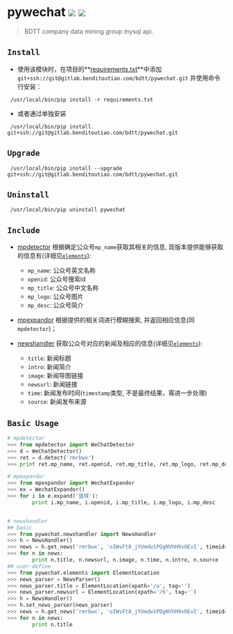 pywechat
![](https://readthedocs.org/projects/pygorithm/badge/?version=latest) ![](https://img.shields.io/badge/python%20-%202.7-brightgreen.svg)
========
> BDTT company data mining group mysql api.

## `Install`
- 使用该模块时，在项目的**[requirements.txt](http://gitlab.benditoutiao.com/bdtt/pyfaiss/blob/master/requirements.txt)**中添加`git+ssh://git@gitlab.benditoutiao.com/bdtt/pywechat.git`
并使用命令行安装：

` /usr/local/bin/pip install -r requirements.txt`

- 或者通过单独安装

` /usr/local/bin/pip install git+ssh://git@gitlab.benditoutiao.com/bdtt/pywechat.git`

## `Upgrade`
` /usr/local/bin/pip install --upgrade git+ssh://git@gitlab.benditoutiao.com/bdtt/pywechat.git`

## `Uninstall`
` /usr/local/bin/pip uninstall pywechat`

## `Include`
+ [mpdetector](http://gitlab.benditoutiao.com/bdtt/pywechat/blob/master/pywechat/mpdetector.py)
  根据确定公众号`mp_name`获取其相关的信息, 现版本提供能够获取的信息有(详细见[`elements`](http://gitlab.benditoutiao.com/bdtt/pywechat/blob/master/pywechat/elements.py)):
  - `mp_name`: 公众号英文名称
  - `openid`: 公众号搜索id
  - `mp_title`: 公众号中文名称
  - `mp_logo`: 公众号图片
  - `mp_desc`: 公众号简介

+ [mpexpandor](http://gitlab.benditoutiao.com/bdtt/pywechat/blob/master/pywechat/mpexpandor.py)
  根据提供的相关词进行模糊搜索, 并返回相应信息(同`mpdetector`)；

+ [newshandler](http://gitlab.benditoutiao.com/bdtt/pywechat/blob/master/pywechat/newshandler.py)
  获取公众号对应的新闻及相应的信息(详细见[`elements`](http://gitlab.benditoutiao.com/bdtt/pywechat/blob/master/pywechat/elements.py)):
  - `title`: 新闻标题
  - `intro`: 新闻简介
  - `image`: 新闻导图链接
  - `newsurl`: 新闻链接
  - `time`: 新闻发布时间(`timestamp`类型, 不是最终结果，需进一步处理)
  - `source`: 新闻发布来源

## `Basic Usage`
```python
# mpdetector
>>> from mpdetector import WeChatDetector
>>> d = WeChatDetector()
>>> ret = d.detect('rmrbwx')
>>> print ret.mp_name, ret.openid, ret.mp_title, ret.mp_logo, ret.mp_desc

# mpexpandor
>>> from mpexpandor import WechatExpandor
>>> ex = WechatExpandor()
>>> for i in e.expand('篮球'):
        print i.mp_name, i.openid, i.mp_title, i.mp_logo, i.mp_desc


# newshandler
## basic
>>> from pywechat.newshandler import NewsHandler
>>> h = NewsHandler()
>>> news = h.get_news('rmrbwx', 'oIWsFt8_jYUmdw1PQgNVhH9vOEvI', timeid=1)
>>> for n in news:
        print n.title, n.newsurl, n.image, n.time, n.intro, n.source
## user-define
>>> from pywechat.elements import ElementLocation
>>> news_parser = NewsParser()
>>> news_parser.title = ElementLocation(xpath='/a', tag='')
>>> news_parser.newsurl = ElementLocation(xpath='/b', tag='')
>>> h = NewsHandler()
>>> h.set_news_parser(news_parser)
>>> news = h.get_news('rmrbwx', 'oIWsFt8_jYUmdw1PQgNVhH9vOEvI', timeid=1)
>>> for n in news:
        print n.title
```
